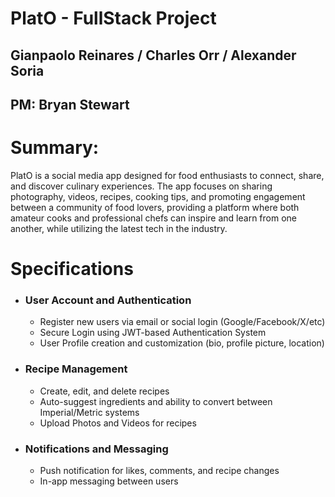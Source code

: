 # PlatO - FullStack Project
## Gianpaolo Reinares / Charles Orr / Alexander Soria
## PM: Bryan Stewart

# Summary:
PlatO is a social media app designed for food enthusiasts to connect, share, and discover culinary experiences. The app focuses on sharing photography, videos, recipes, cooking tips, and promoting engagement between a community of food lovers, providing a platform where both amateur cooks and professional chefs can inspire and learn from one another, while utilizing the latest tech in the industry.

# Specifications
- ### User Account and Authentication
    - Register new users via email or social login (Google/Facebook/X/etc)
    - Secure Login using JWT-based Authentication System
    - User Profile creation and customization (bio, profile picture, location)
- ### Recipe Management
    - Create, edit, and delete recipes
    - Auto-suggest ingredients and ability to convert between Imperial/Metric systems
    - Upload Photos and Videos for recipes
- ### Notifications and Messaging
    - Push notification for likes, comments, and recipe changes
    - In-app messaging between users